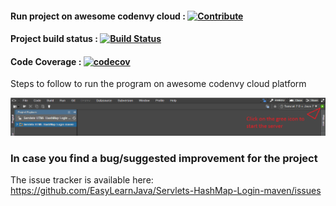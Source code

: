 
#### Run project on awesome codenvy cloud : [![Contribute](https://codenvy.com/factory/resources/codenvy-contribute.svg)](https://codenvy.com/f?id=2brfr7d8p80ubuww)
#### Project build status : [![Build Status](https://travis-ci.org/EasyLearnJava/Servlets-HashMap-Login-maven.svg?branch=master)](https://travis-ci.org/EasyLearnJava/Servlets-HashMap-Login-maven/)
#### Code Coverage : [![codecov](https://codecov.io/gh/EasyLearnJava/Servlets-HashMap-Login-maven/branch/master/graph/badge.svg)](https://codecov.io/gh/EasyLearnJava/Servlets-HashMap-Login-maven)

Steps to follow to run the program on awesome codenvy cloud platform

![alt tag](https://github.com/EasyLearnJava/Servlets-HTML-HashMap-Login-maven/blob/master/Codenvy_startserver.png)

### In case you find a bug/suggested improvement for the project
The issue tracker is available here: https://github.com/EasyLearnJava/Servlets-HashMap-Login-maven/issues 
